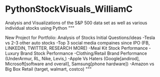 # PythonStockVisuals_WilliamC
Analysis and Visualizations of the S&amp;P 500 data set as well as various individual stocks using Python
"""

New Project for Portfolio:
Analysis of Stocks
Initial Questions/ideas
-Tesla vs 2-3 other auto stocks
-Top 3 social media compaines since IPO (FB, LINKEDIN, TWITTER, RESEARCH MORE)
-Meal Kit Stock Performance
-Luxury Brand Stock Performance
-Clothing/Retail Brand Performance (UnderArmur, RL, Nike, Levis,)
-Apple Vs Haters (Google[andirod], Microsoft[software and overall], Samsung[phone hardware])
-Amazon vs Big Box Retail (target, walmart, costco)
"""
